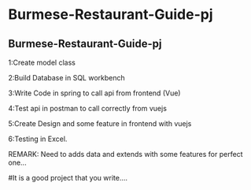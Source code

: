 # Burmese-Restaurant-Guide-pj
## Burmese-Restaurant-Guide-pj


1:Create model class 

2:Build Database in SQL workbench

3:Write Code in spring to call api from frontend (Vue)

4:Test api in postman to call correctly from vuejs

5:Create Design and some feature in frontend with vuejs 

6:Testing in Excel.


REMARK: Need to adds data and extends with some features for perfect one... 

#It is a good project that you write....

